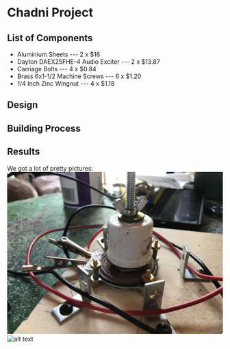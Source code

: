 # Chadni Project

## List of Components
* Aluminium Sheets --- 2 x $16
* Dayton DAEX25FHE-4 Audio Exciter --- 2 x $13.87
* Carriage Bolts --- 4 x $0.84
* Brass 6x1-1/2 Machine Screws --- 6 x $1.20
* 1/4 Inch Zinc Wingnut --- 4 x $1.18

## Design
## Building Process
## Results
We got a lot of pretty pictures:
![alt text](https://github.com/salcott01/Chladni_Project/blob/main/IMG_8142.jpg)
![alt text](https://github.com/salcott01/Chladni_Project/blob/main/IMG_8143.jpg)
